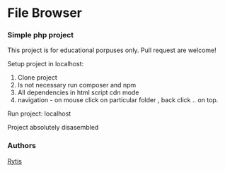 
# File Browser
### Simple php project

This project is for educational porpuses only. Pull request are welcome!

Setup project in localhost: 

1. Clone project
2. Is not necessary run composer and npm
3. All dependencies in html script cdn mode
4. navigation  - on mouse click on particular folder , back click .. on top.

Run project:
localhost

Project absolutely disasembled


### Authors
[Rytis](https://github.com/prytis)